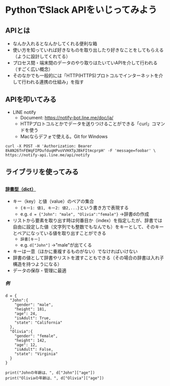 # PythonでSlack APIをいじってみよう

## APIとは
* なんか入れるとなんかしてくれる便利な箱
* 使い方を知っていれば好きなものを取り出したり好きなことをしてもらえる（ように設計してくれてる）
* プロセス間・端末間のデータのやり取りはたいていAPIを介して行われる（すごく広い概念）
* そのなかでも一般的には「HTTP(HTTPS)プロトコルでインターネットを介して行われる連携の仕組み」を指す

## APIを叩いてみる
* LINE notify
  * Document: https://notify-bot.line.me/doc/ja/
  * HTTPプロトコルとかでデータを送りつけることができる「curl」コマンドを使う
  * Macならデフォで使える。Git for Windows
```
curl -X POST -H 'Authorization: Bearer 8kAN26TnFEWqFIPDufduqHPvoVVHXTpJBkFItmcprpH' -F 'message=foobar' \
https://notify-api.line.me/api/notify
```

## ライブラリを使ってみる

##

#### [辞書型（dict）](https://docs.python.jp/3/tutorial/datastructures.html#dictionaries)
* キー（key）と値（value）のペアの集合
  * `{キー1: 値1, キー2: 値2,...}`という書き方で表現する
  * e.g. `d = {"John": "male", "Olivia":"female"}` →辞書dの作成
* リストから要素を取り出す時は何番目か（index）を指定したが、辞書では自由に設定した値（文字列でも整数でもなんでも）をキーとして、そのキーとペアになっている値を取り出すことができる
  * `辞書[キー]`
  * e.g. `d["John"]` →"male"が出てくる
* キーは一意（ほかに重複するものがない）でなければいけない
* 辞書の値として辞書やリストを渡すこともできる（その場合の辞書は入れ子構造を持つようになる）
* データの保存・管理に最適
##### 例
```
d = {
  "John":{
    "gender": "male",
    "height": 181,
    "age": 24,
    "isAdult": True,
    "state": "California"
  },
  "Olivia":{
    "gender": "female",
    "height": 142,
    "age": 12,
    "isAdult": False,
    "state": "Virginia"
  }
}

print("Johnの年齢は、", d["John"]["age"])
print("Oliviaの年齢は、", d["Olivia"]["age"])
```
